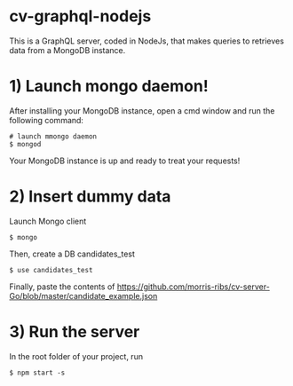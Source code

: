 # cv-graphql-nodejs

This is a GraphQL server, coded in NodeJs, that makes queries to retrieves data from a MongoDB instance.

# 1) Launch mongo daemon!

After installing your MongoDB instance, open a cmd window and run the following command:
```
# launch mmongo daemon
$ mongod
```

Your MongoDB instance is up and ready to treat your requests!

# 2) Insert dummy data

Launch Mongo client
```
$ mongo
```

Then, create a DB candidates_test

```
$ use candidates_test
```

Finally, paste the contents of https://github.com/morris-ribs/cv-server-Go/blob/master/candidate_example.json


# 3) Run the server

In the root folder of your project, run
```
$ npm start -s
```
